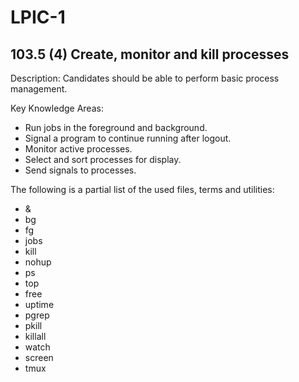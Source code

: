 # LPIC-1


## 103.5 (4) Create, monitor and kill processes

Description: Candidates should be able to perform basic process management.

Key Knowledge Areas:

 * Run jobs in the foreground and background.
 * Signal a program to continue running after logout.
 * Monitor active processes.
 * Select and sort processes for display.
 * Send signals to processes.

The following is a partial list of the used files, terms and utilities:

 * &
 * bg
 * fg
 * jobs
 * kill
 * nohup
 * ps
 * top
 * free
 * uptime
 * pgrep
 * pkill
 * killall
 * watch
 * screen
 * tmux

